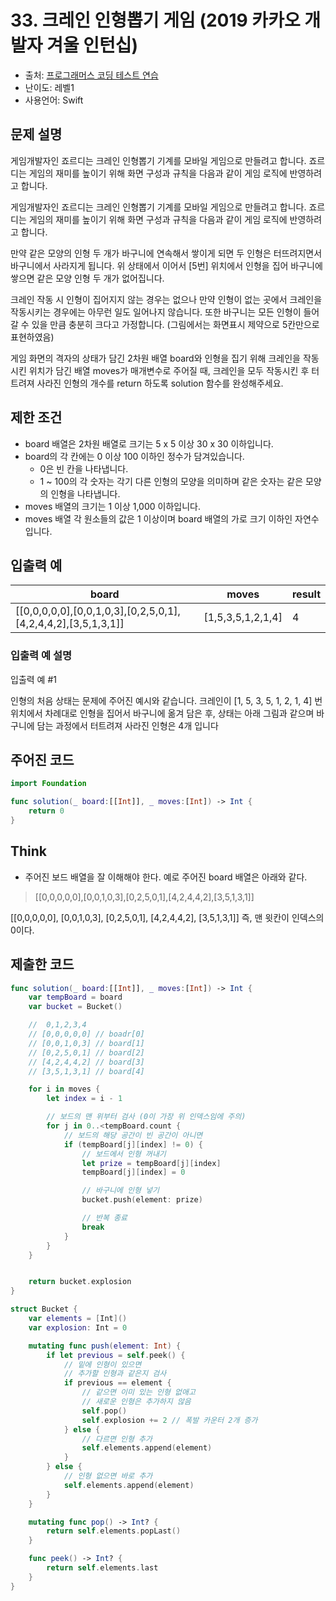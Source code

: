 # 33. 크레인 인형뽑기 게임 (2019 카카오 개발자 겨울 인턴십)

- 출처: [프로그래머스 코딩 테스트 연습](https://programmers.co.kr/learn/challenges)
- 난이도: 레벨1
- 사용언어: Swift



## 문제 설명  

게임개발자인 죠르디는 크레인 인형뽑기 기계를 모바일 게임으로 만들려고 합니다.
죠르디는 게임의 재미를 높이기 위해 화면 구성과 규칙을 다음과 같이 게임 로직에 반영하려고 합니다.

게임개발자인 죠르디는 크레인 인형뽑기 기계를 모바일 게임으로 만들려고 합니다.
죠르디는 게임의 재미를 높이기 위해 화면 구성과 규칙을 다음과 같이 게임 로직에 반영하려고 합니다.

만약 같은 모양의 인형 두 개가 바구니에 연속해서 쌓이게 되면 두 인형은 터뜨려지면서 바구니에서 사라지게 됩니다. 위 상태에서 이어서 [5번] 위치에서 인형을 집어 바구니에 쌓으면 같은 모양 인형 두 개가 없어집니다.

크레인 작동 시 인형이 집어지지 않는 경우는 없으나 만약 인형이 없는 곳에서 크레인을 작동시키는 경우에는 아무런 일도 일어나지 않습니다. 또한 바구니는 모든 인형이 들어갈 수 있을 만큼 충분히 크다고 가정합니다. (그림에서는 화면표시 제약으로 5칸만으로 표현하였음)

게임 화면의 격자의 상태가 담긴 2차원 배열 board와 인형을 집기 위해 크레인을 작동시킨 위치가 담긴 배열 moves가 매개변수로 주어질 때, 크레인을 모두 작동시킨 후 터트려져 사라진 인형의 개수를 return 하도록 solution 함수를 완성해주세요.



## 제한 조건   

- board 배열은 2차원 배열로 크기는 5 x 5 이상 30 x 30 이하입니다.
- board의 각 칸에는 0 이상 100 이하인 정수가 담겨있습니다.
  - 0은 빈 칸을 나타냅니다.
  - 1 ~ 100의 각 숫자는 각기 다른 인형의 모양을 의미하며 같은 숫자는 같은 모양의 인형을 나타냅니다.
- moves 배열의 크기는 1 이상 1,000 이하입니다.
- moves 배열 각 원소들의 값은 1 이상이며 board 배열의 가로 크기 이하인 자연수입니다.



## 입출력 예  

| board | moves | result |
| ----- | ----- | ------ |
| [[0,0,0,0,0],[0,0,1,0,3],[0,2,5,0,1],[4,2,4,4,2],[3,5,1,3,1]] | [1,5,3,5,1,2,1,4] | 4 |

### 입출력 예 설명

입출력 예 #1

인형의 처음 상태는 문제에 주어진 예시와 같습니다. 크레인이 [1, 5, 3, 5, 1, 2, 1, 4] 번 위치에서 차례대로 인형을 집어서 바구니에 옮겨 담은 후, 상태는 아래 그림과 같으며 바구니에 담는 과정에서 터트려져 사라진 인형은 4개 입니다



## 주어진 코드  

~~~swift
import Foundation

func solution(_ board:[[Int]], _ moves:[Int]) -> Int {
    return 0
}
~~~


## Think
* 주어진 보드 배열을 잘 이해해야 한다. 예로 주어진 board 배열은 아래와 같다.
> [[0,0,0,0,0],[0,0,1,0,3],[0,2,5,0,1],[4,2,4,4,2],[3,5,1,3,1]]

  [[0,0,0,0,0],
   [0,0,1,0,3],
   [0,2,5,0,1],
   [4,2,4,4,2],
   [3,5,1,3,1]]
 즉, 맨 윗칸이 인덱스의 0이다.


## 제출한 코드  

~~~swift
func solution(_ board:[[Int]], _ moves:[Int]) -> Int {
    var tempBoard = board
    var bucket = Bucket()

    //  0,1,2,3,4
    // [0,0,0,0,0] // boadr[0]
    // [0,0,1,0,3] // board[1]
    // [0,2,5,0,1] // board[2]
    // [4,2,4,4,2] // board[3]
    // [3,5,1,3,1] // board[4]

    for i in moves {
        let index = i - 1

        // 보드의 맨 위부터 검사 (0이 가장 위 인덱스임에 주의)
        for j in 0..<tempBoard.count {
            // 보드의 해당 공간이 빈 공간이 아니면
            if (tempBoard[j][index] != 0) {
                // 보드에서 인형 꺼내기
                let prize = tempBoard[j][index]
                tempBoard[j][index] = 0

                // 바구니에 인형 넣기
                bucket.push(element: prize)

                // 반복 종료
                break
            }
        }
    }


    return bucket.explosion
}

struct Bucket {
    var elements = [Int]()
    var explosion: Int = 0

    mutating func push(element: Int) {
        if let previous = self.peek() {
            // 밑에 인형이 있으면
            // 추가할 인형과 같은지 검사
            if previous == element {
                // 같으면 이미 있는 인형 없애고
                // 새로운 인형은 추가하지 않음
                self.pop()
                self.explosion += 2 // 폭발 카운터 2개 증가
            } else {
                // 다르면 인형 추가
                self.elements.append(element)
            }
        } else {
            // 인형 없으면 바로 추가
            self.elements.append(element)
        }
    }

    mutating func pop() -> Int? {
        return self.elements.popLast()
    }

    func peek() -> Int? {
        return self.elements.last
    }
}
~~~
